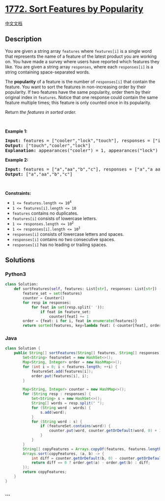# [1772. Sort Features by Popularity](https://leetcode.com/problems/sort-features-by-popularity)

[中文文档](/solution/1700-1799/1772.Sort%20Features%20by%20Popularity/README.md)

## Description

<p>You are given a string array <code>features</code> where <code>features[i]</code> is a single word that represents the name of a feature of the latest product you are working on. You have made a survey where users have reported which features they like. You are given a string array <code>responses</code>, where each <code>responses[i]</code> is a string containing space-separated words.</p>

<p>The <strong>popularity</strong> of a feature is the number of <code>responses[i]</code> that contain the feature. You want to sort the features in non-increasing order by their popularity. If two features have the same popularity, order them by their original index in <code>features</code>. Notice that one response could contain the same feature multiple times; this feature is only counted once in its popularity.</p>

<p>Return <em>the features in sorted order.</em></p>

<p>&nbsp;</p>
<p><strong class="example">Example 1:</strong></p>

<pre>
<strong>Input:</strong> features = [&quot;cooler&quot;,&quot;lock&quot;,&quot;touch&quot;], responses = [&quot;i like cooler cooler&quot;,&quot;lock touch cool&quot;,&quot;locker like touch&quot;]
<strong>Output:</strong> [&quot;touch&quot;,&quot;cooler&quot;,&quot;lock&quot;]
<strong>Explanation:</strong> appearances(&quot;cooler&quot;) = 1, appearances(&quot;lock&quot;) = 1, appearances(&quot;touch&quot;) = 2. Since &quot;cooler&quot; and &quot;lock&quot; both had 1 appearance, &quot;cooler&quot; comes first because &quot;cooler&quot; came first in the features array.
</pre>

<p><strong class="example">Example 2:</strong></p>

<pre>
<strong>Input:</strong> features = [&quot;a&quot;,&quot;aa&quot;,&quot;b&quot;,&quot;c&quot;], responses = [&quot;a&quot;,&quot;a aa&quot;,&quot;a a a a a&quot;,&quot;b a&quot;]
<strong>Output:</strong> [&quot;a&quot;,&quot;aa&quot;,&quot;b&quot;,&quot;c&quot;]
</pre>

<p>&nbsp;</p>
<p><strong>Constraints:</strong></p>

<ul>
	<li><code>1 &lt;= features.length &lt;= 10<sup>4</sup></code></li>
	<li><code>1 &lt;= features[i].length &lt;= 10</code></li>
	<li><code>features</code> contains no duplicates.</li>
	<li><code>features[i]</code> consists of lowercase letters.</li>
	<li><code>1 &lt;= responses.length &lt;= 10<sup>2</sup></code></li>
	<li><code>1 &lt;= responses[i].length &lt;= 10<sup>3</sup></code></li>
	<li><code>responses[i]</code> consists of lowercase letters and spaces.</li>
	<li><code>responses[i]</code> contains no two consecutive spaces.</li>
	<li><code>responses[i]</code> has no leading or trailing spaces.</li>
</ul>

## Solutions

<!-- tabs:start -->

### **Python3**

```python
class Solution:
    def sortFeatures(self, features: List[str], responses: List[str]) -> List[str]:
        feature_set = set(features)
        counter = Counter()
        for resp in responses:
            for feat in set(resp.split(' ')):
                if feat in feature_set:
                    counter[feat] += 1
        order = {feat: i for i, feat in enumerate(features)}
        return sorted(features, key=lambda feat: (-counter[feat], order[feat]))
```

### **Java**

```java
class Solution {
    public String[] sortFeatures(String[] features, String[] responses) {
        Set<String> featureSet = new HashSet<>();
        Map<String, Integer> order = new HashMap<>();
        for (int i = 0; i < features.length; ++i) {
            featureSet.add(features[i]);
            order.put(features[i], i);
        }

        Map<String, Integer> counter = new HashMap<>();
        for (String resp : responses) {
            Set<String> s = new HashSet<>();
            String[] words = resp.split(" ");
            for (String word : words) {
                s.add(word);
            }
            for (String word : s) {
                if (featureSet.contains(word)) {
                    counter.put(word, counter.getOrDefault(word, 0) + 1);
                }
            }
        }
        String[] copyFeatures = Arrays.copyOf(features, features.length);
        Arrays.sort(copyFeatures, (a, b) -> {
            int diff = counter.getOrDefault(b, 0) - counter.getOrDefault(a, 0);
            return diff == 0 ? order.get(a) - order.get(b) : diff;
        });
        return copyFeatures;
    }
}
```

### **...**

```

```

<!-- tabs:end -->
